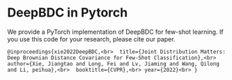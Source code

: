# DeepBDC in Pytorch
We provide a PyTorch implementation of DeepBDC for few-shot learning. If you use this code for your research, please cite our paper.

`@inproceedings{xie2022DeepBDC,<br> 
  title={Joint Distribution Matters: Deep Brownian Distance Covariance for Few-Shot Classification},<br> 
  author={Xie, Jiangtao and Long, Fei and Lv, Jiaming and Wang, Qilong and Li, peihua},<br> 
  booktitle={CVPR},<br>
  year={2022}<br>
}`

